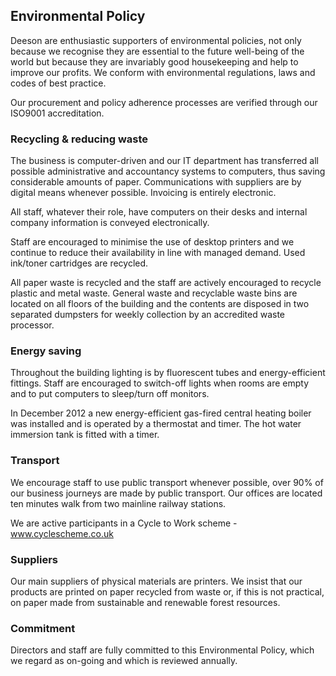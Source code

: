 ## Environmental Policy

Deeson are enthusiastic supporters of environmental policies, not only because we recognise they are essential to the future well-being of the world but because they are invariably good housekeeping and help to improve our profits. We conform with environmental regulations, laws and codes of best practice. 

Our procurement and policy adherence processes are verified through our ISO9001 accreditation.

### Recycling & reducing waste

The business is computer-driven and our IT department has transferred all possible administrative and accountancy systems to computers, thus saving considerable amounts of paper. Communications with suppliers are by digital means whenever possible. Invoicing is entirely electronic.  

All staff, whatever their role, have computers on their desks and internal company information is conveyed electronically. 

Staff are encouraged to minimise the use of desktop printers and we continue to reduce their availability in line with managed demand. Used ink/toner cartridges are recycled. 

All paper waste is recycled and the staff are actively encouraged to recycle plastic and metal waste. General waste and recyclable waste bins are located on all floors of the building and the contents are disposed in two separated dumpsters for weekly collection by an accredited waste processor.


### Energy saving

Throughout the building lighting is by fluorescent tubes and energy-efficient fittings. Staff are encouraged to switch-off lights when rooms are empty and to put computers to sleep/turn off monitors. 

In December 2012 a new energy-efficient gas-fired central heating boiler was installed and is operated by a thermostat and timer. The hot water immersion tank is fitted with a timer.

### Transport

We encourage staff to use public transport whenever possible, over 90% of our business journeys are made by public transport. Our offices are located ten minutes walk from two mainline railway stations. 

We are active participants in a Cycle to Work scheme - www.cyclescheme.co.uk

### Suppliers

Our main suppliers of physical materials are printers. We insist that our products are printed on paper recycled from waste or, if this is not practical, on paper made from sustainable and renewable forest resources.

### Commitment

Directors and staff are fully committed to this Environmental Policy, which we regard as on-going and which is reviewed annually.

